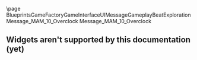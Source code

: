 \page BlueprintsGameFactoryGameInterfaceUIMessageGameplayBeatExplorationMessage_MAM_10_Overclock Message_MAM_10_Overclock
## Widgets aren't supported by this documentation (yet)
